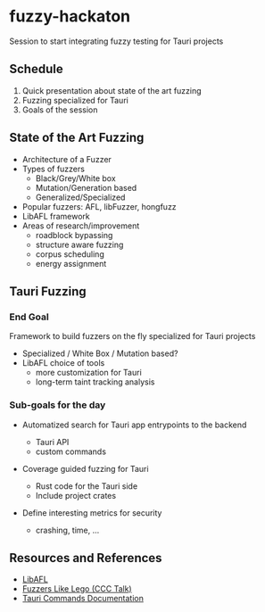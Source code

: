 # fuzzy-hackaton

Session to start integrating fuzzy testing for Tauri projects

## Schedule

1. Quick presentation about state of the art fuzzing
2. Fuzzing specialized for Tauri
3. Goals of the session

## State of the Art Fuzzing

- Architecture of a Fuzzer
- Types of fuzzers
  - Black/Grey/White box
  - Mutation/Generation based
  - Generalized/Specialized
- Popular fuzzers: AFL, libFuzzer, hongfuzz
- LibAFL framework
- Areas of research/improvement
  - roadblock bypassing
  - structure aware fuzzing
  - corpus scheduling
  - energy assignment

## Tauri Fuzzing

### End Goal

Framework to build fuzzers on the fly specialized for Tauri projects

- Specialized / White Box / Mutation based?
- LibAFL choice of tools
  - more customization for Tauri
  - long-term taint tracking analysis

### Sub-goals for the day

- Automatized search for Tauri app entrypoints to the backend
  - Tauri API
  - custom commands

- Coverage guided fuzzing for Tauri
  - Rust code for the Tauri side
  - Include project crates

- Define interesting metrics for security
  - crashing, time, ...

## Resources and References

- [LibAFL](https://github.com/AFLplusplus/LibAFL)
- [Fuzzers Like Lego (CCC Talk)](https://aflplus.plus/rC3_talk_2020.pdf)
- [Tauri Commands Documentation](https://docs.rs/tauri/latest/tauri/command/index.html)
